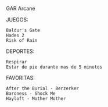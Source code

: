 GAR Arcane

JUEGOS:

	Baldur's Gate
	Hades 2
	Risk of Rain

DEPORTES:

	Respirar
	Estar de pie durante mas de 5 minutos

FAVORITAS:

	After the Burial - Berzerker
	Baroness - Shock Me
	Hayloft - Mother Mother
